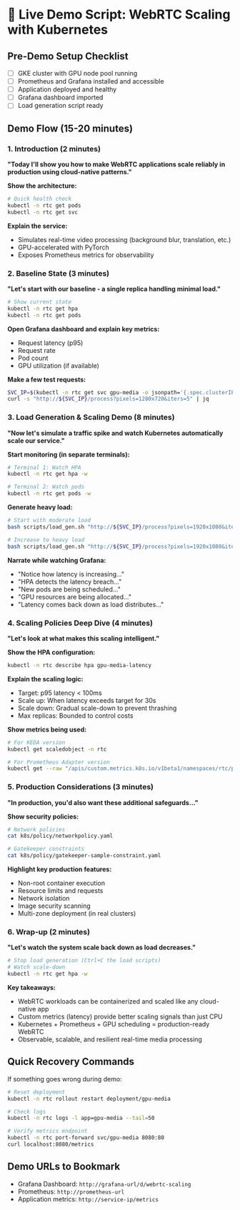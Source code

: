 # 🎤 Live Demo Script: WebRTC Scaling with Kubernetes

## Pre-Demo Setup Checklist
- [ ] GKE cluster with GPU node pool running
- [ ] Prometheus and Grafana installed and accessible  
- [ ] Application deployed and healthy
- [ ] Grafana dashboard imported
- [ ] Load generation script ready

## Demo Flow (15-20 minutes)

### 1. Introduction (2 minutes)
**"Today I'll show you how to make WebRTC applications scale reliably in production using cloud-native patterns."**

**Show the architecture:**
```bash
# Quick health check
kubectl -n rtc get pods
kubectl -n rtc get svc
```

**Explain the service:**
- Simulates real-time video processing (background blur, translation, etc.)
- GPU-accelerated with PyTorch
- Exposes Prometheus metrics for observability

### 2. Baseline State (3 minutes)
**"Let's start with our baseline - a single replica handling minimal load."**

```bash
# Show current state
kubectl -n rtc get hpa
kubectl -n rtc get pods
```

**Open Grafana dashboard and explain key metrics:**
- Request latency (p95)
- Request rate
- Pod count
- GPU utilization (if available)

**Make a few test requests:**
```bash
SVC_IP=$(kubectl -n rtc get svc gpu-media -o jsonpath='{.spec.clusterIP}')
curl -s "http://${SVC_IP}/process?pixels=1280x720&iters=5" | jq
```

### 3. Load Generation & Scaling Demo (8 minutes)
**"Now let's simulate a traffic spike and watch Kubernetes automatically scale our service."**

**Start monitoring (in separate terminals):**
```bash
# Terminal 1: Watch HPA
kubectl -n rtc get hpa -w

# Terminal 2: Watch pods
kubectl -n rtc get pods -w
```

**Generate heavy load:**
```bash
# Start with moderate load
bash scripts/load_gen.sh "http://${SVC_IP}/process?pixels=1920x1080&iters=10" 20 300

# Increase to heavy load
bash scripts/load_gen.sh "http://${SVC_IP}/process?pixels=1920x1080&iters=15" 40 600
```

**Narrate while watching Grafana:**
- "Notice how latency is increasing..."
- "HPA detects the latency breach..."
- "New pods are being scheduled..."
- "GPU resources are being allocated..."
- "Latency comes back down as load distributes..."

### 4. Scaling Policies Deep Dive (4 minutes)
**"Let's look at what makes this scaling intelligent."**

**Show the HPA configuration:**
```bash
kubectl -n rtc describe hpa gpu-media-latency
```

**Explain the scaling logic:**
- Target: p95 latency < 100ms
- Scale up: When latency exceeds target for 30s
- Scale down: Gradual scale-down to prevent thrashing
- Max replicas: Bounded to control costs

**Show metrics being used:**
```bash
# For KEDA version
kubectl get scaledobject -n rtc

# For Prometheus Adapter version  
kubectl get --raw "/apis/custom.metrics.k8s.io/v1beta1/namespaces/rtc/pods/*/app_latency_p95_seconds"
```

### 5. Production Considerations (3 minutes)
**"In production, you'd also want these additional safeguards..."**

**Show security policies:**
```bash
# Network policies
cat k8s/policy/networkpolicy.yaml

# Gatekeeper constraints
cat k8s/policy/gatekeeper-sample-constraint.yaml
```

**Highlight key production features:**
- Non-root container execution
- Resource limits and requests
- Network isolation
- Image security scanning
- Multi-zone deployment (in real clusters)

### 6. Wrap-up (2 minutes)
**"Let's watch the system scale back down as load decreases."**

```bash
# Stop load generation (Ctrl+C the load scripts)
# Watch scale-down
kubectl -n rtc get hpa -w
```

**Key takeaways:**
- WebRTC workloads can be containerized and scaled like any cloud-native app
- Custom metrics (latency) provide better scaling signals than just CPU
- Kubernetes + Prometheus + GPU scheduling = production-ready WebRTC
- Observable, scalable, and resilient real-time media processing

## Quick Recovery Commands
If something goes wrong during demo:

```bash
# Reset deployment
kubectl -n rtc rollout restart deployment/gpu-media

# Check logs
kubectl -n rtc logs -l app=gpu-media --tail=50

# Verify metrics endpoint
kubectl -n rtc port-forward svc/gpu-media 8080:80
curl localhost:8080/metrics
```

## Demo URLs to Bookmark
- Grafana Dashboard: `http://grafana-url/d/webrtc-scaling`
- Prometheus: `http://prometheus-url`
- Application metrics: `http://service-ip/metrics`

